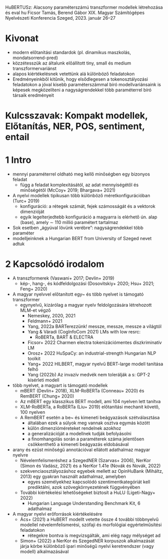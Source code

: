 HuBERTUSz: Alacsony paraméterszámú transzformer modellek létrehozása és eval hu
Ficsor Tamás, Berend Gábor
XIX. Magyar Számítógépes Nyelvészeti Konferencia Szeged, 2023. január 26–27

# Kivonat

* modern előtanítási standardok (pl. dinamikus maszkolás, mondatsorrend-pred)
* közzétesszük az általunk előállított tiny, small és medium
  transzformervariánst
* alapos kiértékelésnek vetettünk alá különböző feladatokon
* Eredményeinkből kitűnik, hogy elsődlegesen a tokenosztályozási feladatokon a
  jóval kisebb paraméterszámmal bíró modellvariánsaink is képesek megközelíteni
  a nagyságrendekkel több paraméterrel bíró társaik eredményeit

# Kulcsszavak: Kompakt modellek, Előtanítás, NER, POS, sentiment, entail

# 1 Intro

* mennyi paraméterrel oldható meg kellő minőségben egy bizonyos feladat
  * függ a feladat komplexitásától, az adat mennyiségétől és minőségétől
    (McCoy+ 2019; Bhargava+ 2021)
* A nyelvi modellek tipikusan több különböző méretkonfigurációban (Turc+ 2019)
  * konfiguráció: a rétegek számát, fejek számosságát és a vektorok dimenzióját
  * egyik legelterjedtebb konfiguráció a magyarra is elérhető ún. alap (base),
    amely ∼ 110 millió paramétert tartalmaz
* Sok esetben „ágyúval lövünk verébre”: nagyságrendekkel több paraméter
* modelljeinknek a Hungarian BERT from University of Szeged nevet adtuk

# 2 Kapcsolódó irodalom

* A transzformerek (Vaswani+ 2017; Devlin+ 2019)
  * kép-, hang-, és kódfeldolgozási (Dosovitskiy+ 2020; Hsu+ 2021; Feng+ 2020)
* A magyar nyelvvel előtanított egy~ és több nyelvet is támogató transzformer
  * egynyelvű, kizárólag a magyar nyelv feldolgozására létrehozott MLM-et végző
    * Nemeskey, 2020, 2021
    * Feldmann+ 2021
    * Yang, 2022a BARTerezzünk! messze, messze, messze a világtól
    * Yang & Váradi (CogInfoCom 2021) LMs with low resrc:
      * RoBERTa, BART & ELECTRA
    * Ficsor+ 2022 Charmen electra tokenizációmentes diszkriminatív LM
    * Orosz+ 2022 HuSpaCy: an industrial-strength Hungarian NLP toolkit
    * Yang+ 2022 HILBERT, magyar nyelvű BERT-large modell tanítása felhő
    * Yang (2022b) Az invazív medvék nem tolerálják a s: GPT-2 kísérleti modell
* több nyelvet, a magyart is támogató modellek
  * mBERT (Devlin+ 2018), XLM-RoBERTa (Conneau+ 2020) és RemBERT (Chung+ 2020)
  * Az mBERT egy klasszikus BERT modell, ami 104 nyelven lett tanítva
  * XLM-RoBERTa, a RoBERTa (Liu+ 2019) előtanítási mechanit követő, 100 nyelven
  * A RemBERT esetén a be~ és kimeneti beágyazások szétválasztása
    * általában ezek a súlyok meg vannak osztva egymás között
    * külön dimenzióméreteket rendelnek azokhoz
    * a generalizációját a modellnek tudják befolyásolni
    * a finomhangolás során a paraméterek száma jelentősen csökkenthető a
      kimeneti beágyazás eldobásával
* arany és ezüst minőségű annotációval ellátott adathalmaz magyar nyelvre
  * Névelemfelismeréshez a SzegedNER (Szarvas+ 2006),
    NerKor (Simon és Vadász, 2021) és a NerKor 1.41e (Novák és Novák, 2022)
  * szekvenciaosztályozáshoz egyebek mellett az OpinHuBank (Miháltz, 2013) egy
    gyakran használt adathalmaz, amelyben
    * egyes személyekhez kapcsolódó szentimentkategóriát kell prediktálni, azok
      szövegkörnyezetének függvényében
  * További kiértékelési lehetőségeket biztosít a HuLU (Ligeti-Nagy+ 2022)
    * Hungarian Language Understanding Benchmark Kit, 6 adathalmaz
* A magyar nyelvi erőforrások kiértékelésére
  * Ács+ (2021) a HuBERT modellt vetette össze 4 további többnyelvű modellel
    névelemfelismerési, szófaji és morfológiai egyértelműsítési feladatokon
    * rétegekre bontva is megvizsgálták, ami elég nagy mélységet ad
  * Simon+ (2022) a NerKor és SzegedNER korpuszok alkalmazását járja körbe
    különböző ipari minőségű nyelvi keretrendszer (vagy modell) alkalmazásával
